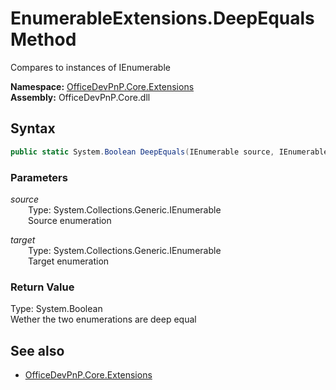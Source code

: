 # EnumerableExtensions.DeepEquals Method  
Compares to instances of IEnumerable<T>  

**Namespace:** [OfficeDevPnP.Core.Extensions](OfficeDevPnP.Core.Extensions.md)  
**Assembly:** OfficeDevPnP.Core.dll  
## Syntax
```C#
public static System.Boolean DeepEquals(IEnumerable source, IEnumerable target)
```
### Parameters
*source*  
&emsp;&emsp;Type: System.Collections.Generic.IEnumerable  
&emsp;&emsp;Source enumeration  
  
*target*  
&emsp;&emsp;Type: System.Collections.Generic.IEnumerable  
&emsp;&emsp;Target enumeration  
  
### Return Value
Type: System.Boolean  
Wether the two enumerations are deep equal

## See also
- [OfficeDevPnP.Core.Extensions](OfficeDevPnP.Core.Extensions.md)
